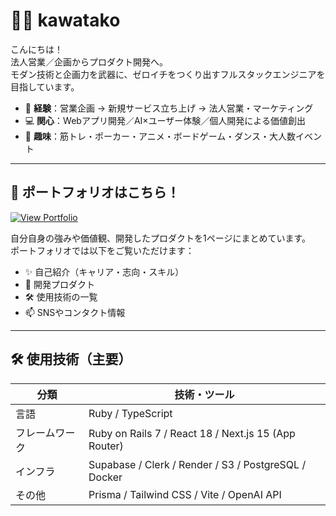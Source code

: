 # 🧑‍💻 kawatako

こんにちは！  
法人営業／企画からプロダクト開発へ。  
モダン技術と企画力を武器に、ゼロイチをつくり出すフルスタックエンジニアを目指しています。

- 🎯 **経験**：営業企画 → 新規サービス立ち上げ → 法人営業・マーケティング
- 💻 **関心**：Webアプリ開発／AI×ユーザー体験／個人開発による価値創出
- 🎲 **趣味**：筋トレ・ポーカー・アニメ・ボードゲーム・ダンス・大人数イベント

---

## 🔗 ポートフォリオはこちら！

[![View Portfolio](https://img.shields.io/badge/Portfolio%20Site-%E8%A6%A7%E8%A6%A7%E3%81%99%E3%82%8B-blue?style=for-the-badge)](https://kawatako.github.io)

自分自身の強みや価値観、開発したプロダクトを1ページにまとめています。  
ポートフォリオでは以下をご覧いただけます：

- ✨ 自己紹介（キャリア・志向・スキル）
- 🚀 開発プロダクト
- 🛠 使用技術の一覧
- 📫 SNSやコンタクト情報

---

## 🛠 使用技術（主要）

| 分類 | 技術・ツール |
|------|--------------|
| 言語 | Ruby / TypeScript |
| フレームワーク | Ruby on Rails 7 / React 18 / Next.js 15 (App Router) |
| インフラ | Supabase / Clerk / Render / S3 / PostgreSQL / Docker |
| その他 | Prisma / Tailwind CSS / Vite / OpenAI API |
